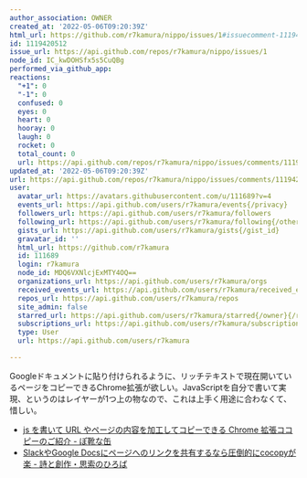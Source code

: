 ```yaml
---
author_association: OWNER
created_at: '2022-05-06T09:20:39Z'
html_url: https://github.com/r7kamura/nippo/issues/1#issuecomment-1119420512
id: 1119420512
issue_url: https://api.github.com/repos/r7kamura/nippo/issues/1
node_id: IC_kwDOHSfx5s5CuQBg
performed_via_github_app:
reactions:
  "+1": 0
  "-1": 0
  confused: 0
  eyes: 0
  heart: 0
  hooray: 0
  laugh: 0
  rocket: 0
  total_count: 0
  url: https://api.github.com/repos/r7kamura/nippo/issues/comments/1119420512/reactions
updated_at: '2022-05-06T09:20:39Z'
url: https://api.github.com/repos/r7kamura/nippo/issues/comments/1119420512
user:
  avatar_url: https://avatars.githubusercontent.com/u/111689?v=4
  events_url: https://api.github.com/users/r7kamura/events{/privacy}
  followers_url: https://api.github.com/users/r7kamura/followers
  following_url: https://api.github.com/users/r7kamura/following{/other_user}
  gists_url: https://api.github.com/users/r7kamura/gists{/gist_id}
  gravatar_id: ''
  html_url: https://github.com/r7kamura
  id: 111689
  login: r7kamura
  node_id: MDQ6VXNlcjExMTY4OQ==
  organizations_url: https://api.github.com/users/r7kamura/orgs
  received_events_url: https://api.github.com/users/r7kamura/received_events
  repos_url: https://api.github.com/users/r7kamura/repos
  site_admin: false
  starred_url: https://api.github.com/users/r7kamura/starred{/owner}{/repo}
  subscriptions_url: https://api.github.com/users/r7kamura/subscriptions
  type: User
  url: https://api.github.com/users/r7kamura

---
```

Googleドキュメントに貼り付けられるように、リッチテキストで現在開いているページをコピーできるChrome拡張が欲しい。JavaScriptを自分で書いて実現、というのはレイヤーが1つ上の物なので、これは上手く用途に合わなくて、惜しい。

- [js を書いて URL やページの内容を加工してコピーできる Chrome 拡張ココピーのご紹介 - ぽ靴な缶](https://blog.pokutuna.com/entry/introduce-cocopy)
- [SlackやGoogle Docsにページへのリンクを共有するなら圧倒的にcocopyが楽 - 詩と創作・思索のひろば](https://motemen.hatenablog.com/entry/2022/02/cocopy-rich-text)